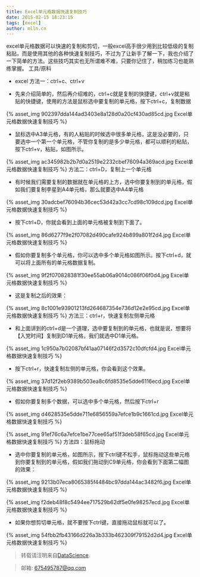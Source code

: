 ```yaml
---
title: Excel单元格数据快速复制技巧
date: 2015-02-15 18:23:15
tags: [excel]
author: mlln.cn
---
```

excel单元格数据可以快速的复制和剪切，一般excel高手很少用到比较低级的复制粘贴，而是使用其他的各种快速复制技巧，不过为了让新手了解一下，我也介绍了一下简单的方法。这些技巧其实也无所谓难不难，只要你记住了，稍加练习也能熟练掌握。
工具/原料


- excel
方法一：ctrl+c、ctrl+v


- 先来介绍简单的，然后再介绍难的，ctrl+c就是复制的快捷键，ctrl+v就是粘贴的快捷键，使用的方法是鼠标选中要复制的单元格，按下ctrl+c，复制数据

{% asset_img 902397dda144ad3403e8a128d0a20cf430ad85cd.jpg Excel单元格数据快速复制技巧 %}

- 鼠标选中A3单元格，有的人粘贴的时候选中很多单元格，这是没必要的，只要选中一个第一个单元格，不管你复制的是多少单元格，都可以顺利的粘贴，按下ctrl+v，粘贴，如图所示。

{% asset_img ac345982b2b7d0a2519e2232cbef76094a369acd.jpg Excel单元格数据快速复制技巧 %}
方法二：ctrl+D，复制上一个单元格


- 有时候我们需要复制的数据就在单元格的上方，选中你要复制到的单元格，假如我们要复制李星到A4单元格，那么就要选中A4单元格

{% asset_img 30adcbef76094b36cec53d42a3cc7cd98c109dcd.jpg Excel单元格数据快速复制技巧 %}

- 按下ctrl+D，你就会看到上面的单元格被复制到下面了。

{% asset_img 86d6277f9e2f07082d490cafe924b899a801f2d4.jpg Excel单元格数据快速复制技巧 %}

- 假如你要复制多个单元格，你可以选中多个单元格如图所示。按下ctrl+d，就可以将上面所有的单元格数据复制。

{% asset_img 9f2f070828381f30ee55ab06a9014c086f06f0d4.jpg Excel单元格数据快速复制技巧 %}

- 这是复制之后的效果：

{% asset_img 8c1001e93901213fd264687354e736d12e2e95cd.jpg Excel单元格数据快速复制技巧 %}
方法三：ctrl+r，快速复制左侧单元格


- 和上面讲到的ctrl+d是一个道理，选中要复制到的单元格，也就是说，想要将【入党时间】复制到D1单元格，我们就选中D1单元格。

{% asset_img 1c950a7b02087bf41aa07146f2d3572c10dfcfd4.jpg Excel单元格数据快速复制技巧 %}

- 按下ctrl+r，快速复制左侧的单元格，你会看到这个效果。

{% asset_img 37d12f2eb9389b503ea8c6fd8535e5dde6116ecd.jpg Excel单元格数据快速复制技巧 %}

- 假如你要复制多个数据，可以选中多个单元格，然后按下ctrl+r

{% asset_img d4628535e5dde711e6856559a7efce1b9c1661cd.jpg Excel单元格数据快速复制技巧 %}

{% asset_img 91ef76c6a7efce1be77cee65af51f3deb58f65cd.jpg Excel单元格数据快速复制技巧 %}
方法四：鼠标拖动


- 选中你要复制的单元格，如图所示，按下ctrl键不松手，鼠标拖动这些单元格到你要复制到的单元格，假如我们拖动到C9单元格，你会看到下面第二幅图的效果：

{% asset_img 9213b07eca8065385f4484bc97dda144ac3482f6.jpg Excel单元格数据快速复制技巧 %}

{% asset_img f2deb48f8c5494ee717529b62df5e0fe98257ecd.jpg Excel单元格数据快速复制技巧 %}

- 如果你想剪切单元格，就不要按下ctrl键，直接拖动鼠标就可以了。

{% asset_img 54fbb2fb43166d226a3b333b462309f79152d2d4.jpg Excel单元格数据快速复制技巧 %}

> 转载请注明来自[DataScience](http://mlln.cn).

> 邮箱: 675495787@qq.com 
